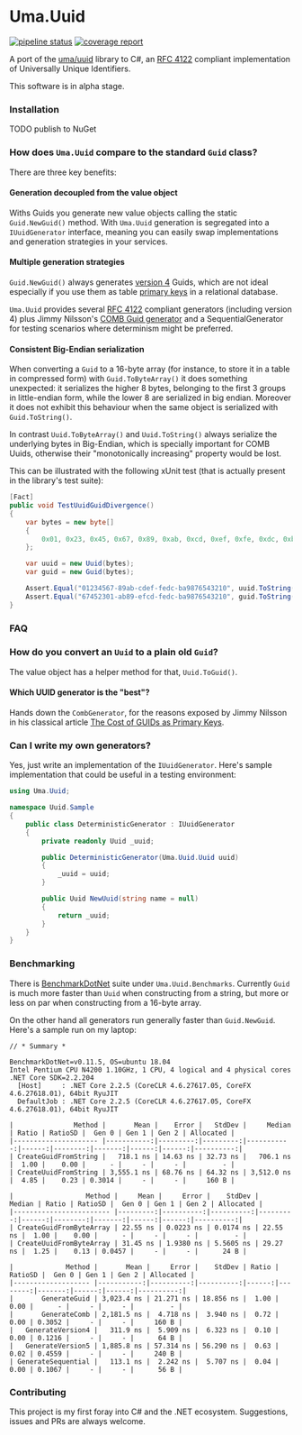 # Uma.Uuid

[![pipeline status](https://gitlab.com/1ma/uma.uuid/badges/master/pipeline.svg)](https://gitlab.com/1ma/uma.uuid/pipelines)
[![coverage report](https://gitlab.com/1ma/uma.uuid/badges/master/coverage.svg)](https://gitlab.com/1ma/uma.uuid/commits/master)

A port of the [uma/uuid] library to C#, an [RFC 4122] compliant implementation of Universally Unique Identifiers.

This software is in alpha stage.

### Installation

TODO publish to NuGet

### How does `Uma.Uuid` compare to the standard `Guid` class?

There are three key benefits:

#### Generation decoupled from the value object

Withs Guids you generate new value objects calling the static `Guid.NewGuid()` method. With `Uma.Uuid` generation is
segregated into a `IUuidGenerator` interface, meaning you can easily swap implementations and generation strategies
in your services.

#### Multiple generation strategies

`Guid.NewGuid()` always generates [version 4] Guids, which are not ideal especially if you use them as table
[primary keys] in a relational database.

`Uma.Uuid` provides several [RFC 4122] compliant generators (including version 4) plus Jimmy Nilsson's [COMB Guid generator]
and a SequentialGenerator for testing scenarios where determinism might be preferred.

#### Consistent Big-Endian serialization

When converting a `Guid` to a 16-byte array (for instance, to store it in a table in compressed form) with
`Guid.ToByteArray()` it does something unexpected: it serializes the higher 8 bytes, belonging to the first 3 groups in
little-endian form, while the lower 8 are serialized in big endian. Moreover it does not exhibit this behaviour when the
same object is serialized with `Guid.ToString()`.

In contrast `Uuid.ToByteArray()` and `Uuid.ToString()` always serialize the underlying bytes in Big-Endian, which is
specially important for COMB Uuids, otherwise their "monotonically increasing" property would be lost.

This can be illustrated with the following xUnit test (that is actually present in the library's test suite):

```csharp
[Fact]
public void TestUuidGuidDivergence()
{
    var bytes = new byte[]
    {
        0x01, 0x23, 0x45, 0x67, 0x89, 0xab, 0xcd, 0xef, 0xfe, 0xdc, 0xba, 0x98, 0x76, 0x54, 0x32, 0x10
    };

    var uuid = new Uuid(bytes);
    var guid = new Guid(bytes);

    Assert.Equal("01234567-89ab-cdef-fedc-ba9876543210", uuid.ToString());
    Assert.Equal("67452301-ab89-efcd-fedc-ba9876543210", guid.ToString());
}
```

### FAQ

### How do you convert an `Uuid` to a plain old `Guid`?

The value object has a helper method for that, `Uuid.ToGuid()`.

#### Which UUID generator is the "best"?

Hands down the `CombGenerator`, for the reasons exposed by Jimmy Nilsson in his classical article [The Cost of GUIDs as Primary Keys].

### Can I write my own generators?

Yes, just write an implementation of the `IUuidGenerator`. Here's sample implementation that could be useful in a testing environment:

```csharp
using Uma.Uuid;

namespace Uuid.Sample
{
    public class DeterministicGenerator : IUuidGenerator
    {
        private readonly Uuid _uuid;

        public DeterministicGenerator(Uma.Uuid.Uuid uuid)
        {
            _uuid = uuid;
        }

        public Uuid NewUuid(string name = null)
        {
            return _uuid;
        }
    }
}
```

### Benchmarking

There is [BenchmarkDotNet] suite under `Uma.Uuid.Benchmarks`. Currently `Guid` is much more faster than `Uuid` when
constructing from a string, but more or less on par when constructing from a 16-byte array.

On the other hand all generators run generally faster than `Guid.NewGuid`. Here's a sample run on my laptop:

```
// * Summary *

BenchmarkDotNet=v0.11.5, OS=ubuntu 18.04
Intel Pentium CPU N4200 1.10GHz, 1 CPU, 4 logical and 4 physical cores
.NET Core SDK=2.2.204
  [Host]     : .NET Core 2.2.5 (CoreCLR 4.6.27617.05, CoreFX 4.6.27618.01), 64bit RyuJIT
  DefaultJob : .NET Core 2.2.5 (CoreCLR 4.6.27617.05, CoreFX 4.6.27618.01), 64bit RyuJIT

|               Method |       Mean |    Error |   StdDev |     Median | Ratio | RatioSD |  Gen 0 | Gen 1 | Gen 2 | Allocated |
|--------------------- |-----------:|---------:|---------:|-----------:|------:|--------:|-------:|------:|------:|----------:|
| CreateGuidFromString |   718.1 ns | 14.63 ns | 32.73 ns |   706.1 ns |  1.00 |    0.00 |      - |     - |     - |         - |
| CreateUuidFromString | 3,555.1 ns | 68.76 ns | 64.32 ns | 3,512.0 ns |  4.85 |    0.23 | 0.3014 |     - |     - |     160 B |

|                  Method |     Mean |     Error |    StdDev |   Median | Ratio | RatioSD |  Gen 0 | Gen 1 | Gen 2 | Allocated |
|------------------------ |---------:|----------:|----------:|---------:|------:|--------:|-------:|------:|------:|----------:|
| CreateGuidFromByteArray | 22.55 ns | 0.0223 ns | 0.0174 ns | 22.55 ns |  1.00 |    0.00 |      - |     - |     - |         - |
| CreateUuidFromByteArray | 31.45 ns | 1.9380 ns | 5.5605 ns | 29.27 ns |  1.25 |    0.13 | 0.0457 |     - |     - |      24 B |

|             Method |       Mean |     Error |    StdDev | Ratio | RatioSD |  Gen 0 | Gen 1 | Gen 2 | Allocated |
|------------------- |-----------:|----------:|----------:|------:|--------:|-------:|------:|------:|----------:|
|       GenerateGuid | 3,023.4 ns | 21.271 ns | 18.856 ns |  1.00 |    0.00 |      - |     - |     - |         - |
|       GenerateComb | 2,181.5 ns |  4.718 ns |  3.940 ns |  0.72 |    0.00 | 0.3052 |     - |     - |     160 B |
|   GenerateVersion4 |   311.9 ns |  5.909 ns |  6.323 ns |  0.10 |    0.00 | 0.1216 |     - |     - |      64 B |
|   GenerateVersion5 | 1,885.8 ns | 57.314 ns | 56.290 ns |  0.63 |    0.02 | 0.4559 |     - |     - |     240 B |
| GenerateSequential |   113.1 ns |  2.242 ns |  5.707 ns |  0.04 |    0.00 | 0.1067 |     - |     - |      56 B |
```

### Contributing

This project is my first foray into C# and the .NET ecosystem. Suggestions, issues and PRs are always welcome.


[uma/uuid]: https://github.com/1ma/uuid
[RFC 4122]: https://tools.ietf.org/html/rfc4122
[version 4]: https://tools.ietf.org/html/rfc4122#section-4.4
[primary keys]: http://www.informit.com/articles/article.aspx?p=25862
[COMB Guid generator]: http://www.informit.com/articles/article.aspx?p=25862
[The Cost of GUIDs as Primary Keys]: http://www.informit.com/articles/article.aspx?p=25862
[BenchmarkDotNet]: https://benchmarkdotnet.org/
